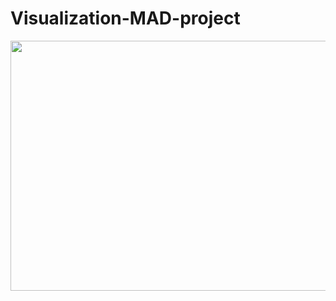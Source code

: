 # Visualization-MAD-project
<p align="center">
  <img width="1000" height="400" src="https://github.com/arromeral/Visualization-MAD-project/assets/138980560/92d57008-3786-48a3-aa5d-2a64b90d1f03">
</p>
